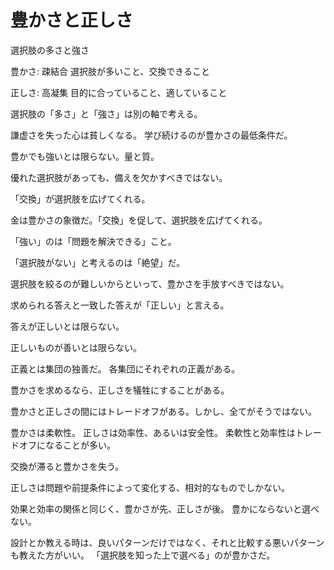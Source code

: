 # 豊かさと正しさ

選択肢の多さと強さ

豊かさ: 疎結合
選択肢が多いこと、交換できること

正しさ: 高凝集
目的に合っていること、適していること

選択肢の「多さ」と「強さ」は別の軸で考える。

謙虚さを失った心は貧しくなる。
学び続けるのが豊かさの最低条件だ。

豊かでも強いとは限らない。量と質。

優れた選択肢があっても、備えを欠かすべきではない。

「交換」が選択肢を広げてくれる。

金は豊かさの象徴だ。「交換」を促して、選択肢を広げてくれる。

「強い」のは「問題を解決できる」こと。

「選択肢がない」と考えるのは「絶望」だ。

選択肢を絞るのが難しいからといって、豊かさを手放すべきではない。

求められる答えと一致した答えが「正しい」と言える。

答えが正しいとは限らない。

正しいものが善いとは限らない。

正義とは集団の独善だ。
各集団にそれぞれの正義がある。

豊かさを求めるなら、正しさを犠牲にすることがある。

豊かさと正しさの間にはトレードオフがある。しかし、全てがそうではない。

豊かさは柔軟性。
正しさは効率性、あるいは安全性。
柔軟性と効率性はトレードオフになることが多い。

交換が滞ると豊かさを失う。

正しさは問題や前提条件によって変化する、相対的なものでしかない。

効果と効率の関係と同じく、豊かさが先、正しさが後。
豊かにならないと選べない。

設計とか教える時は、良いパターンだけではなく、それと比較する悪いパターンも教えた方がいい。
「選択肢を知った上で選べる」のが豊かさだ。

